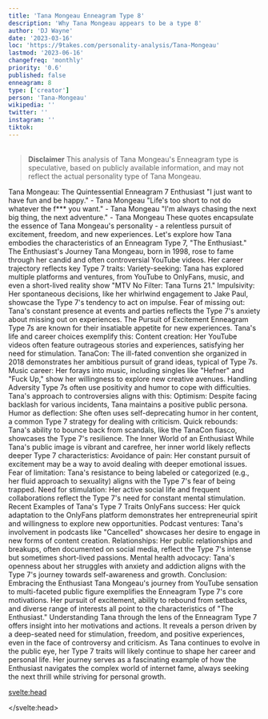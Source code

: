 ```yaml
---
title: 'Tana Mongeau Enneagram Type 8'
description: 'Why Tana Mongeau appears to be a type 8'
author: 'DJ Wayne'
date: '2023-03-16'
loc: 'https://9takes.com/personality-analysis/Tana-Mongeau'
lastmod: '2023-06-16'
changefreq: 'monthly'
priority: '0.6'
published: false
enneagram: 8
type: ['creator']
person: 'Tana-Mongeau'
wikipedia: ''
twitter: ''
instagram: ''
tiktok:
---
```


<!--
ready
tanacon
tana mojo
tana mongeau twitter
mongeau
tana turns 21
tana con
tana twitter
tana mongeau mega
tana mongeau youtube
tana youtube
tana mongeau 2022
youtube tana
demi lovato and tana
jake tana
tana mongeau evry jewels
evry jewels tana mongeau -->

<!-- // notes:  -->

<script>
	import  PopCard  from "$lib/components/atoms/PopCard.svelte";
import BlogPurpose from '$lib/components/blog/BlogPurpose.svelte'
</script>
<div
	style="display: flex;
    justify-content: center;
    margin: 1rem 0;
	"
>
	<PopCard
		image={`/types/3s/${'Tana-Mongeau'}.webp`}
		showIcon={false}
		enneagramType=""
		displayText="Tana Mongeau"
		subtext=""
	/>
</div>

> **Disclaimer** This analysis of Tana Mongeau's Enneagram type is speculative, based on publicly available information, and may not reflect the actual personality type of Tana Mongeau.

<p class="firstLetter"></p>

Tana Mongeau: The Quintessential Enneagram 7 Enthusiast
"I just want to have fun and be happy." - Tana Mongeau
"Life's too short to not do whatever the f\*\*\* you want." - Tana Mongeau
"I'm always chasing the next big thing, the next adventure." - Tana Mongeau
These quotes encapsulate the essence of Tana Mongeau's personality - a relentless pursuit of excitement, freedom, and new experiences. Let's explore how Tana embodies the characteristics of an Enneagram Type 7, "The Enthusiast."
The Enthusiast's Journey
Tana Mongeau, born in 1998, rose to fame through her candid and often controversial YouTube videos. Her career trajectory reflects key Type 7 traits:
Variety-seeking: Tana has explored multiple platforms and ventures, from YouTube to OnlyFans, music, and even a short-lived reality show "MTV No Filter: Tana Turns 21."
Impulsivity: Her spontaneous decisions, like her whirlwind engagement to Jake Paul, showcase the Type 7's tendency to act on impulse.
Fear of missing out: Tana's constant presence at events and parties reflects the Type 7's anxiety about missing out on experiences.
The Pursuit of Excitement
Enneagram Type 7s are known for their insatiable appetite for new experiences. Tana's life and career choices exemplify this:
Content creation: Her YouTube videos often feature outrageous stories and experiences, satisfying her need for stimulation.
TanaCon: The ill-fated convention she organized in 2018 demonstrates her ambitious pursuit of grand ideas, typical of Type 7s.
Music career: Her forays into music, including singles like "Hefner" and "Fuck Up," show her willingness to explore new creative avenues.
Handling Adversity
Type 7s often use positivity and humor to cope with difficulties. Tana's approach to controversies aligns with this:
Optimism: Despite facing backlash for various incidents, Tana maintains a positive public persona.
Humor as deflection: She often uses self-deprecating humor in her content, a common Type 7 strategy for dealing with criticism.
Quick rebounds: Tana's ability to bounce back from scandals, like the TanaCon fiasco, showcases the Type 7's resilience.
The Inner World of an Enthusiast
While Tana's public image is vibrant and carefree, her inner world likely reflects deeper Type 7 characteristics:
Avoidance of pain: Her constant pursuit of excitement may be a way to avoid dealing with deeper emotional issues.
Fear of limitation: Tana's resistance to being labeled or categorized (e.g., her fluid approach to sexuality) aligns with the Type 7's fear of being trapped.
Need for stimulation: Her active social life and frequent collaborations reflect the Type 7's need for constant mental stimulation.
Recent Examples of Tana's Type 7 Traits
OnlyFans success: Her quick adaptation to the OnlyFans platform demonstrates her entrepreneurial spirit and willingness to explore new opportunities.
Podcast ventures: Tana's involvement in podcasts like "Cancelled" showcases her desire to engage in new forms of content creation.
Relationships: Her public relationships and breakups, often documented on social media, reflect the Type 7's intense but sometimes short-lived passions.
Mental health advocacy: Tana's openness about her struggles with anxiety and addiction aligns with the Type 7's journey towards self-awareness and growth.
Conclusion: Embracing the Enthusiast
Tana Mongeau's journey from YouTube sensation to multi-faceted public figure exemplifies the Enneagram Type 7's core motivations. Her pursuit of excitement, ability to rebound from setbacks, and diverse range of interests all point to the characteristics of "The Enthusiast."
Understanding Tana through the lens of the Enneagram Type 7 offers insight into her motivations and actions. It reveals a person driven by a deep-seated need for stimulation, freedom, and positive experiences, even in the face of controversy and criticism.
As Tana continues to evolve in the public eye, her Type 7 traits will likely continue to shape her career and personal life. Her journey serves as a fascinating example of how the Enthusiast navigates the complex world of internet fame, always seeking the next thrill while striving for personal growth.

<svelte:head>

<script type="application/ld+json">

</script>

</svelte:head>

<style lang="scss"></style>
